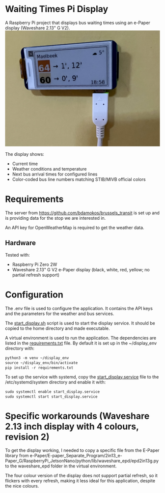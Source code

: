 # Waiting Times Pi Display

A Raspberry Pi project that displays bus waiting times using an e-Paper display (Waveshare 2.13" G V2).
![Display Example](docs/images/display_example.jpg)

The display shows:
- Current time
- Weather conditions and temperature
- Next bus arrival times for configured lines
- Color-coded bus line numbers matching STIB/MIVB official colors


# Requirements
The server from https://github.com/bdamokos/brussels_transit is set up and is providing data for the stop we are interested in.

An API key for OpenWeatherMap is required to get the weather data.

## Hardware
Tested with:
- Raspberry Pi Zero 2W
- Waveshare 2.13" G V2 e-Paper display (black, white, red, yellow; no partial refresh support)

# Configuration
The .env file is used to configure the application. It contains the API keys and the parameters for the weather and bus services.

The [start_display.sh](docs/service/start_display.sh.example) script is used to start the display service. It should be copied to the home directory and made executable.

A virtual environment is used to run the application. The dependencies are listed in the [requirements.txt](requirements.txt) file. By default it is set up in the ~/display_env directory with:
```
python3 -m venv ~/display_env
source ~/display_env/bin/activate
pip install -r requirements.txt
```

To set up the service with systemd, copy the [start_display.service](docs/service/start_display.service.example) file to the /etc/systemd/system directory and enable it with:
```
sudo systemctl enable start_display.service
sudo systemctl start start_display.service
```


# Specific workarounds (Waveshare 2.13 inch display with 4 colours, revision 2)
To get the display working, I needed to copy a specific file from the E-Paper library from 
e-Paper/E-paper_Separate_Program/2in13_e-Paper_G/RaspberryPi_JetsonNano/python/lib/waveshare_epd/epd2in13g.py
to the waveshare_epd folder in the virtual environment.

The four colour version of the display does not support partial refresh, so it flickers with every refresh, making it less ideal for this application, despite the nice colours.